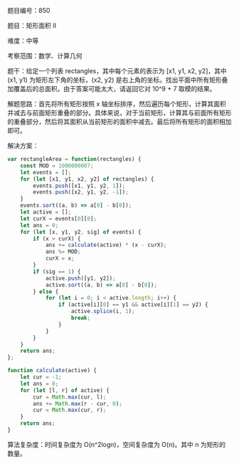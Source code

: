 题目编号：850

题目：矩形面积 II

难度：中等

考察范围：数学、计算几何

题干：给定一个列表 rectangles，其中每个元素的表示为 [x1, y1, x2, y2]，其中 (x1, y1) 为矩形左下角的坐标，(x2, y2) 是右上角的坐标。找出平面中所有矩形叠加覆盖后的总面积。由于答案可能太大，请返回它对 10^9 + 7 取模的结果。

解题思路：首先将所有矩形按照 x 轴坐标排序，然后遍历每个矩形，计算其面积并减去与前面矩形重叠的部分。具体来说，对于当前矩形，计算其与前面所有矩形的重叠部分，然后将其面积从当前矩形的面积中减去。最后将所有矩形的面积相加即可。

解决方案：

```javascript
var rectangleArea = function(rectangles) {
    const MOD = 1000000007;
    let events = [];
    for (let [x1, y1, x2, y2] of rectangles) {
        events.push([x1, y1, y2, 1]);
        events.push([x2, y1, y2, -1]);
    }
    events.sort((a, b) => a[0] - b[0]);
    let active = [];
    let curX = events[0][0];
    let ans = 0;
    for (let [x, y1, y2, sig] of events) {
        if (x > curX) {
            ans += calculate(active) * (x - curX);
            ans %= MOD;
            curX = x;
        }
        if (sig == 1) {
            active.push([y1, y2]);
            active.sort((a, b) => a[0] - b[0]);
        } else {
            for (let i = 0; i < active.length; i++) {
                if (active[i][0] == y1 && active[i][1] == y2) {
                    active.splice(i, 1);
                    break;
                }
            }
        }
    }
    return ans;
};

function calculate(active) {
    let cur = -1;
    let ans = 0;
    for (let [l, r] of active) {
        cur = Math.max(cur, l);
        ans += Math.max(r - cur, 0);
        cur = Math.max(cur, r);
    }
    return ans;
}
```

算法复杂度：时间复杂度为 O(n^2logn)，空间复杂度为 O(n)。其中 n 为矩形的数量。